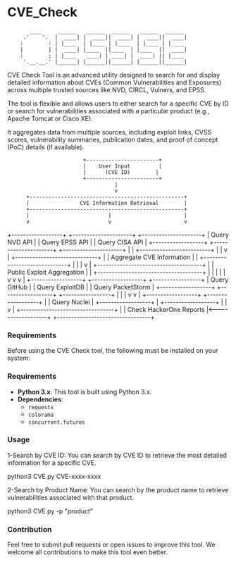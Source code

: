 # CVE_Check
           ____     ______   ______  ______   ______  ______
         .'    '.  |  ____| |  ____||  ____| |  ____||  ____|
        :        : | |____  | |____ | |____  | |____ | |____
        |        | |  ____| |____  ||____  | |____  ||  ____|
        :        ; | |____   ____| | ____| |  ____| || |____
         '.__.__.' |______| |______||______| |______||______|

CVE Check Tool is an advanced utility designed to search for and display detailed information about CVEs (Common Vulnerabilities and Exposures) across multiple trusted sources like NVD, CIRCL, Vulners, and EPSS. 

The tool is flexible and allows users to either search for a specific CVE by ID or search for vulnerabilities associated with a particular product (e.g., Apache Tomcat or Cisco XE). 

It aggregates data from multiple sources, including exploit links, CVSS scores, vulnerability summaries, publication dates, and proof of concept (PoC) details (if available).

                      

                            +-----------------------+
                            |    User Input         |
                            |      (CVE ID)        |
                            +-----------------------+
                                      |
                                      v
          +-------------------------------------------------+
          |                CVE Information Retrieval        |
          +-------------------------------------------------+
          |                         |                       |
          v                         v                       v
+------------------+    +---------------------+    +---------------------+
|  Query NVD API   |    |  Query EPSS API    |    |  Query CISA API     |
+------------------+    +---------------------+    +---------------------+
          |                                                 |
          +-------------------------+                       |
                                                          |
          v                                                 |
+-----------------------------+                            |
|   Aggregate CVE Information  |                            |
+-----------------------------+                            |
          |                                                 |
          v                                                 |
          +-------------------------------------+           |
          |        Public Exploit Aggregation    |           |
          +-------------------------------------+           |
          |                     |                     |      |
          v                     v                     v      |
+------------------+   +------------------+   +-----------------+
|  Query GitHub    |   |  Query ExploitDB |   |  Query PacketStorm |
+------------------+   +------------------+   +-----------------+
          |                     |                     |
          v                     v                     |
+------------------+   +------------------+           |
| Query Nuclei     |   +------------------+           |
+------------------+                                   |
                                                      |
          v                                           |
+---------------------------------+                   |
|      Check HackerOne Reports    |<------------------+
+---------------------------------+
















































### Requirements
Before using the CVE Check tool, the following must be installed on your system:

### Requirements
- **Python 3.x**: This tool is built using Python 3.x.
- **Dependencies**:
  - `requests`
  - `colorama`
  - `concurrent.futures`


### Usage

1-Search by CVE ID: You can search by CVE ID to retrieve the most detailed information for a specific CVE.

python3 CVE.py CVE-xxxx-xxxx

2-Search by Product Name: You can search by the product name to retrieve vulnerabilities associated with that product.

python3 CVE.py -p "product"


### Contribution
Feel free to submit pull requests or open issues to improve this tool. We welcome all contributions to make this tool even better.


